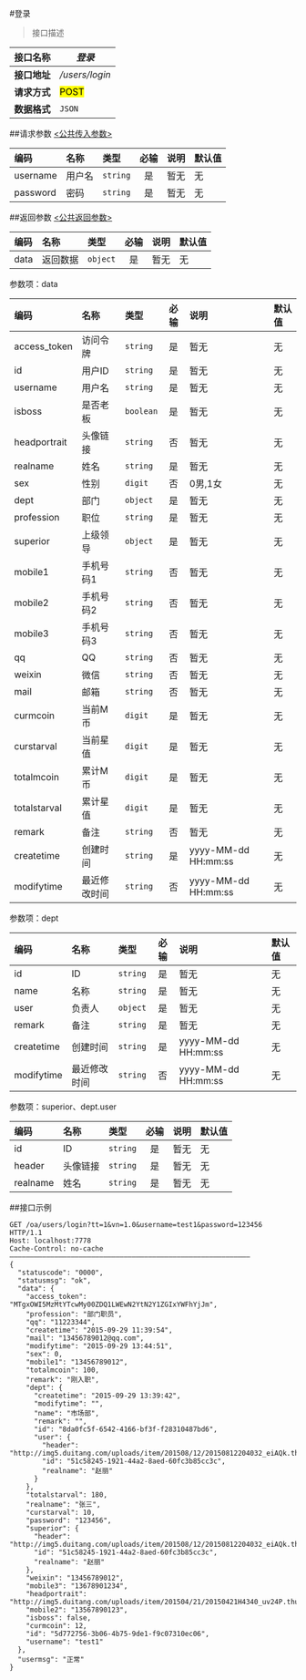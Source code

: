 #登录
>接口描述


| 接口名称 | *登录* |
| -- | -- |
| **接口地址** | */users/login* |
| **请求方式** | <mark>POST</mark> |
| **数据格式** | <code>JSON</code> |


##请求参数
[<公共传入参数>](../README.md)  

|编码|名称|类型|必输|说明|默认值|
|:---|:---|:---|:--:|:---|:-----|
|username|用户名|<code>string</code>|是|暂无|无|
|password|密码|<code>string</code>|是|暂无|无|


##返回参数
[<公共返回参数>](../README.md)

|编码|名称|类型|必输|说明|默认值|
|:---|:---|:---|:--:|:---|:-----|
|data|返回数据|<code>object</code>|是|暂无|无|

参数项：data

|编码|名称|类型|必输|说明|默认值|
|:---|:---|:---|:--:|:---|:-----|
|access_token|访问令牌|<code>string</code>|是|暂无|无|
|id|用户ID|<code>string</code>|是|暂无|无|
|username|用户名|<code>string</code>|是|暂无|无|
|isboss|是否老板|<code>boolean</code>|是|暂无|无|
|headportrait|头像链接|<code>string</code>|否|暂无|无|
|realname|姓名|<code>string</code>|是|暂无|无|
|sex|性别|<code>digit</code>|否|0男,1女|无|
|dept|部门|<code>object</code>|是|暂无|无|
|profession|职位|<code>string</code>|是|暂无|无|
|superior|上级领导|<code>object</code>|是|暂无|无|
|mobile1|手机号码1|<code>string</code>|否|暂无|无|
|mobile2|手机号码2|<code>string</code>|否|暂无|无|
|mobile3|手机号码3|<code>string</code>|否|暂无|无|
|qq|QQ|<code>string</code>|否|暂无|无|
|weixin|微信|<code>string</code>|否|暂无|无|
|mail|邮箱|<code>string</code>|否|暂无|无|
|curmcoin|当前M币|<code>digit</code>|是|暂无|无|
|curstarval|当前星值|<code>digit</code>|是|暂无|无|
|totalmcoin|累计M币|<code>digit</code>|是|暂无|无|
|totalstarval|累计星值|<code>digit</code>|是|暂无|无|
|remark|备注|<code>string</code>|否|暂无|无|
|createtime|创建时间|<code>string</code>|是|yyyy-MM-dd HH:mm:ss|无|
|modifytime|最近修改时间|<code>string</code>|否|yyyy-MM-dd HH:mm:ss|无|

参数项：dept

|编码|名称|类型|必输|说明|默认值|
|:---|:---|:---|:--:|:---|:-----|
|id|ID|<code>string</code>|是|暂无|无|
|name|名称|<code>string</code>|是|暂无|无|
|user|负责人|<code>object</code>|是|暂无|无|
|remark|备注|<code>string</code>|是|暂无|无|
|createtime|创建时间|<code>string</code>|是|yyyy-MM-dd HH:mm:ss|无|
|modifytime|最近修改时间|<code>string</code>|否|yyyy-MM-dd HH:mm:ss|无|


参数项：superior、dept.user

|编码|名称|类型|必输|说明|默认值|
|:---|:---|:---|:--:|:---|:-----|
|id|ID|<code>string</code>|是|暂无|无|
|header|头像链接|<code>string</code>|是|暂无|无|
|realname|姓名|<code>string</code>|是|暂无|无|

##接口示例

```
GET /oa/users/login?tt=1&vn=1.0&username=test1&password=123456 HTTP/1.1
Host: localhost:7778
Cache-Control: no-cache
———————————————————————————————————————————————————————————
{
  "statuscode": "0000",
  "statusmsg": "ok",
  "data": {
    "access_token": "MTgxOWI5MzMtYTcwMy00ZDQ1LWEwN2YtN2Y1ZGIxYWFhYjJm",
    "profession": "部门职员",
    "qq": "11223344",
    "createtime": "2015-09-29 11:39:54",
    "mail": "13456789012@qq.com",
    "modifytime": "2015-09-29 13:44:51",
    "sex": 0,
    "mobile1": "13456789012",
    "totalmcoin": 100,
    "remark": "刚入职",
    "dept": {
      "createtime": "2015-09-29 13:39:42",
      "modifytime": "",
      "name": "市场部",
      "remark": "",
      "id": "8da0fc5f-6542-4166-bf3f-f28310487bd6",
      "user": {
        "header": "http://img5.duitang.com/uploads/item/201508/12/20150812204032_eiAQk.thumb.224_0.jpeg",
        "id": "51c58245-1921-44a2-8aed-60fc3b85cc3c",
        "realname": "赵丽"
      }
    },
    "totalstarval": 180,
    "realname": "张三",
    "curstarval": 10,
    "password": "123456",
    "superior": {
      "header": "http://img5.duitang.com/uploads/item/201508/12/20150812204032_eiAQk.thumb.224_0.jpeg",
      "id": "51c58245-1921-44a2-8aed-60fc3b85cc3c",
      "realname": "赵丽"
    },
    "weixin": "13456789012",
    "mobile3": "13678901234",
    "headportrait": "http://img5.duitang.com/uploads/item/201504/21/20150421H4340_uv24P.thumb.224_0.jpeg",
    "mobile2": "13567890123",
    "isboss": false,
    "curmcoin": 12,
    "id": "5d772756-3b06-4b75-9de1-f9c07310ec06",
    "username": "test1"
  },
  "usermsg": "正常"
}

```




